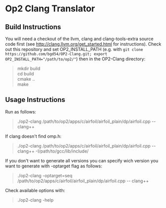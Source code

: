 # Op2 Clang Translator

## Build Instructions
You will need a checkout of the llvm, clang and clang-tools-extra source code first (see http://clang.llvm.org/get_started.html for instructions).
Check out this repository and set OP2_INSTALL_PATH (e.g. with `git clone https://github.com/bgd54/OP2-Clang.git; export OP2_INSTALL_PATH="/path/to/op2/"`) then in the OP2-Clang directory:

> mkdir build  
> cd build  
> cmake ..  
> make  

## Usage Instructions
Run as follows:
> ./op2-clang /path/to/op2/apps/c/airfoil/airfoil_plain/dp/airfoil.cpp -- clang++

If clang doesn't find omp.h:
> ./op2-clang /path/to/op2/apps/c/airfoil/airfoil_plain/dp/airfoil.cpp -- clang++ -I/path/to/gcc/lib/include/

If you don't want to generate all versions you can specify wich version you want to generate with -optarget flag as follows:

> ./op2-clang -optarget=seq /path/to/op2/apps/c/airfoil/airfoil_plain/dp/airfoil.cpp -- clang++

Check available options with:

> ./op2-clang -help
